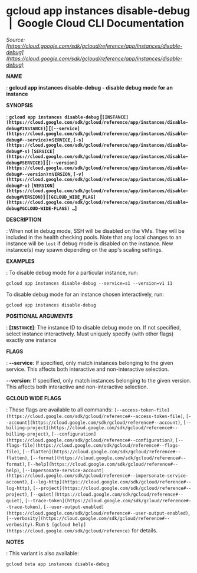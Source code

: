 # gcloud app instances disable-debug  |  Google Cloud CLI Documentation

*Source: [https://cloud.google.com/sdk/gcloud/reference/app/instances/disable-debug](https://cloud.google.com/sdk/gcloud/reference/app/instances/disable-debug)*

**NAME**

: **gcloud app instances disable-debug - disable debug mode for an instance**

**SYNOPSIS**

: **`gcloud app instances disable-debug` [`[INSTANCE](https://cloud.google.com/sdk/gcloud/reference/app/instances/disable-debug#INSTANCE)`] [`[--service](https://cloud.google.com/sdk/gcloud/reference/app/instances/disable-debug#--service)`=`SERVICE`, `[-s](https://cloud.google.com/sdk/gcloud/reference/app/instances/disable-debug#-s)` `[SERVICE](https://cloud.google.com/sdk/gcloud/reference/app/instances/disable-debug#SERVICE)`] [`[--version](https://cloud.google.com/sdk/gcloud/reference/app/instances/disable-debug#--version)`=`VERSION`, `[-v](https://cloud.google.com/sdk/gcloud/reference/app/instances/disable-debug#-v)` `[VERSION](https://cloud.google.com/sdk/gcloud/reference/app/instances/disable-debug#VERSION)`] [`[GCLOUD_WIDE_FLAG](https://cloud.google.com/sdk/gcloud/reference/app/instances/disable-debug#GCLOUD-WIDE-FLAGS) …`]**

**DESCRIPTION**

: When not in debug mode, SSH will be disabled on the VMs. They will be included
in the health checking pools.
Note that any local changes to an instance will be `lost` if debug
mode is disabled on the instance. New instance(s) may spawn depending on the
app's scaling settings.

**EXAMPLES**

: To disable debug mode for a particular instance, run:

```
gcloud app instances disable-debug --service=s1 --version=v1 i1
```

To disable debug mode for an instance chosen interactively, run:

```
gcloud app instances disable-debug
```

**POSITIONAL ARGUMENTS**

: **[`INSTANCE`]**:
The instance ID to disable debug mode on. If not specified, select instance
interactively. Must uniquely specify (with other flags) exactly one instance

**FLAGS**

: **--service**:
If specified, only match instances belonging to the given service. This affects
both interactive and non-interactive selection.

**--version**:
If specified, only match instances belonging to the given version. This affects
both interactive and non-interactive selection.

**GCLOUD WIDE FLAGS**

: These flags are available to all commands: `[--access-token-file](https://cloud.google.com/sdk/gcloud/reference#--access-token-file)`,
`[--account](https://cloud.google.com/sdk/gcloud/reference#--account)`, `[--billing-project](https://cloud.google.com/sdk/gcloud/reference#--billing-project)`,
`[--configuration](https://cloud.google.com/sdk/gcloud/reference#--configuration)`,
`[--flags-file](https://cloud.google.com/sdk/gcloud/reference#--flags-file)`,
`[--flatten](https://cloud.google.com/sdk/gcloud/reference#--flatten)`, `[--format](https://cloud.google.com/sdk/gcloud/reference#--format)`, `[--help](https://cloud.google.com/sdk/gcloud/reference#--help)`, `[--impersonate-service-account](https://cloud.google.com/sdk/gcloud/reference#--impersonate-service-account)`,
`[--log-http](https://cloud.google.com/sdk/gcloud/reference#--log-http)`,
`[--project](https://cloud.google.com/sdk/gcloud/reference#--project)`, `[--quiet](https://cloud.google.com/sdk/gcloud/reference#--quiet)`, `[--trace-token](https://cloud.google.com/sdk/gcloud/reference#--trace-token)`, `[--user-output-enabled](https://cloud.google.com/sdk/gcloud/reference#--user-output-enabled)`,
`[--verbosity](https://cloud.google.com/sdk/gcloud/reference#--verbosity)`.
Run `$ [gcloud help](https://cloud.google.com/sdk/gcloud/reference)` for details.

**NOTES**

: This variant is also available:

```
gcloud beta app instances disable-debug
```